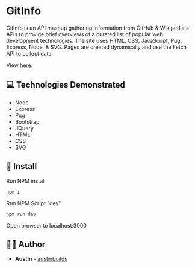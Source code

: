 # GitInfo

GitInfo is an API mashup gathering information from GitHub & Wikipedia's APIs to provide brief overviews of a curated list of popular web development technologies. The site uses HTML, CSS, JavaScript, Pug, Express, Node, & SVG. Pages are created dynamically and use the Fetch API to collect data.

View [here](https://www.austinwebportfolio.com/works/gitinfo/index.html).


## :computer: Technologies Demonstrated

- Node
- Express
- Pug
- Bootstrap
- JQuery
- HTML
- CSS
- SVG

## :floppy_disk: Install

Run NPM install

```
npm i
```

Run NPM Script "dev"

```
npm run dev
```

Open browser to localhost:3000

## :man_technologist: Author

* **Austin** - [austinbuilds](https://github.com/austinbuilds)
